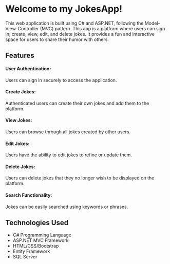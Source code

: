 # Welcome to my JokesApp!
This web application is built using C# and ASP.NET, following the Model-View-Controller (MVC) pattern. This app is a platform where users can sign in, create, view, edit, and delete jokes. It provides a fun and interactive space for users to share their humor with others.

## Features
#### User Authentication: 
Users can sign in securely to access the application.
#### Create Jokes:
Authenticated users can create their own jokes and add them to the platform.
#### View Jokes: 
Users can browse through all jokes created by other users.
#### Edit Jokes:
Users have the ability to edit jokes to refine or update them.
#### Delete Jokes: 
Users can delete jokes that they no longer wish to be displayed on the platform.
#### Search Functionality: 
Jokes can be easily searched using keywords or phrases.

## Technologies Used
- C# Programming Language
- ASP.NET MVC Framework
- HTML/CSS/Bootstrap
- Entity Framework
- SQL Server
